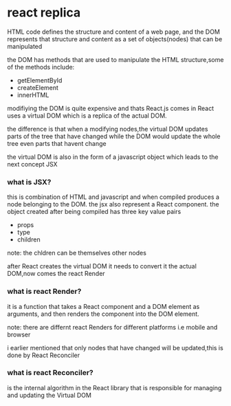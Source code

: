 # react replica

HTML code defines the structure and content of a web page, and the DOM represents that structure and content as a set of objects(nodes) that can be manipulated 

the DOM has methods that are used to manipulate the HTML structure,some of the methods include:
- getElementById
- createElement
- innerHTML

modifiying the DOM is quite expensive and thats React.js comes in 
React uses a virtual DOM which is a replica of the actual DOM.

the difference is that when a modifying nodes,the virtual DOM updates parts of the tree that have changed while the DOM would update the whole tree even parts that havent change

the virtual DOM is also in the form of a javascript object which leads to the next concept JSX

### what is JSX?

this is combination of HTML and javascript and when compiled produces a node belonging to  the DOM.
the jsx also represent a React component.
the object created after being compiled has three key value pairs
- props
- type
- children

note:
 the chldren can  be themselves other nodes
 
after React creates the virtual DOM it needs to convert it the actual DOM,now comes the react Render

### what is react Render?
it is a function that takes a React component and a DOM element as arguments, and then renders the component into the DOM element.

note:
  there are differnt react Renders for different platforms i.e mobile and browser

i earlier mentioned that only nodes that have changed will be updated,this is done by React Reconciler

### what is react Reconciler?

is the internal algorithm in the React library that is responsible for managing and updating the Virtual DOM
